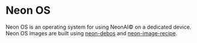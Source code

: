 # Neon OS
Neon OS is an operating system for using NeonAI© on a dedicated device. Neon OS
images are built using [neon-debos](https://github.com/NeonGeckoCom/neon_debos)
and [neon-image-recipe](https://github.com/NeonGeckoCom/neon-image-recipe).